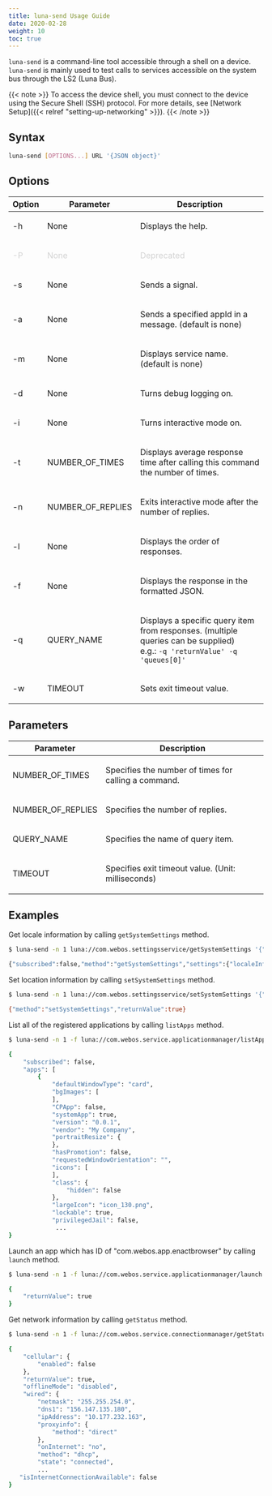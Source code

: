 ```yaml
---
title: luna-send Usage Guide
date: 2020-02-28
weight: 10
toc: true
---
```


`luna-send` is a command-line tool accessible through a shell on a device. `luna-send` is mainly used to test calls to services accessible on the system bus through the LS2 (Luna Bus).

{{< note >}}
To access the device shell, you must connect to the device using the Secure Shell (SSH) protocol. For more details, see [Network Setup]({{< relref "setting-up-networking" >}}).
{{< /note >}}

## Syntax

``` bash
luna-send [OPTIONS...] URL '{JSON object}'
```

## Options

<div class="table-container">
<table class="table is-bordered is-fullwidth">
<colgroup>
<col style="width: auto" />
<col style="width: auto" />
<col style="width: auto" />
</colgroup>
<thead>
<tr class="header">
<th>Option</th>
<th>Parameter</th>
<th>Description</th>
</tr>
</thead>
<tbody>
<tr class="odd">
<td><p>-h</p></td>
<td><p>None</p></td>
<td><p>Displays the help.</p></td>
</tr>
<tr class="even">
<td><p><span style="color:#D3D3D3;">-P</span></p></td>
<td><p><span style="color:#D3D3D3;">None</span></p></td>
<td><p><span style="color:#D3D3D3;">Deprecated</span></p></td>
</tr>
<tr class="odd">
<td><p>-s</p></td>
<td><p>None</p></td>
<td><p>Sends a signal.</p></td>
</tr>
<tr class="even">
<td><p>-a</p></td>
<td><p>None</p></td>
<td><p>Sends a specified appId in a message. (default is none)</p></td>
</tr>
<tr class="odd">
<td><p>-m</p></td>
<td><p>None</p></td>
<td><p>Displays service name. (default is none)</p></td>
</tr>
<tr class="even">
<td><p>-d</p></td>
<td><p>None</p></td>
<td><p>Turns debug logging on.</p></td>
</tr>
<tr class="odd">
<td><p>-i</p></td>
<td><p>None</p></td>
<td><p>Turns interactive mode on.</p></td>
</tr>
<tr class="even">
<td><p>-t</p></td>
<td><p>NUMBER_OF_TIMES</p></td>
<td><p>Displays average response time after calling this command the number of times.</p></td>
</tr>
<tr class="odd">
<td><p>-n</p></td>
<td><p>NUMBER_OF_REPLIES</p></td>
<td><p>Exits interactive mode after the number of replies.</p></td>
</tr>
<tr class="even">
<td><p>-l</p></td>
<td><p>None</p></td>
<td><p>Displays the order of responses.</p></td>
</tr>
<tr class="odd">
<td><p>-f</p></td>
<td><p>None</p></td>
<td><p>Displays the response in the formatted JSON.</p></td>
</tr>
<tr class="even">
<td><p>-q</p></td>
<td><p>QUERY_NAME</p></td>
<td><p>Displays a specific query item from responses. (multiple queries can be supplied)<br />
e.g.: <code>-q 'returnValue' -q 'queues[0]'</code></p></td>
</tr>
<tr class="odd">
<td><p>-w</p></td>
<td><p>TIMEOUT</p></td>
<td><p>Sets exit timeout value.</p></td>
</tr>
</tbody>
</table>
</div>

## Parameters

<div class="table-container">
<table class="table is-bordered is-fullwidth">
<colgroup>
<col style="width: auto" />
<col style="width: auto" />
</colgroup>
<thead>
<tr class="header">
<th>Parameter</th>
<th>Description</th>
</tr>
</thead>
<tbody>
<tr class="odd">
<td><p>NUMBER_OF_TIMES</p></td>
<td><p>Specifies the number of times for calling a command.</p></td>
</tr>
<tr class="even">
<td><p>NUMBER_OF_REPLIES</p></td>
<td><p>Specifies the number of replies.</p></td>
</tr>
<tr class="odd">
<td><p>QUERY_NAME</p></td>
<td><p>Specifies the name of query item.</p></td>
</tr>
<tr class="even">
<td><p>TIMEOUT</p></td>
<td><p>Specifies exit timeout value. (Unit: milliseconds)</p></td>
</tr>
</tbody>
</table>
</div>

## Examples

Get locale information by calling `getSystemSettings` method.

``` bash
$ luna-send -n 1 luna://com.webos.settingsservice/getSystemSettings '{"keys":["localeInfo"]}'

{"subscribed":false,"method":"getSystemSettings","settings":{"localeInfo":{"locales":{"UI":"ko-KR"}}},"returnValue":true}
```

Set location information by calling `setSystemSettings` method.

``` bash
$ luna-send -n 1 luna://com.webos.settingsservice/setSystemSettings '{"category":"option", "settings":{"country":"KOR"}}'

{"method":"setSystemSettings","returnValue":true}
```

List all of the registered applications by calling `listApps` method.

```bash
$ luna-send -n 1 -f luna://com.webos.service.applicationmanager/listApps '{}'

{
    "subscribed": false,
    "apps": [
        {
            "defaultWindowType": "card",
            "bgImages": [
            ],
            "CPApp": false,
            "systemApp": true,
            "version": "0.0.1",
            "vendor": "My Company",
            "portraitResize": {
            },
            "hasPromotion": false,
            "requestedWindowOrientation": "",
            "icons": [
            ],
            "class": {
                "hidden": false
            },
            "largeIcon": "icon_130.png",
            "lockable": true,
            "privilegedJail": false,
             ...
}
```

Launch an app which has ID of "com.webos.app.enactbrowser" by calling `launch` method.

```bash
$ luna-send -n 1 -f luna://com.webos.service.applicationmanager/launch '{"id":"com.webos.app.enactbrowser"}'

{
    "returnValue": true
}
```

Get network information by calling `getStatus` method.

```bash
$ luna-send -n 1 -f luna://com.webos.service.connectionmanager/getStatus '{}'

{
    "cellular": {
        "enabled": false
    },
    "returnValue": true,
    "offlineMode": "disabled",
    "wired": {
        "netmask": "255.255.254.0",
        "dns1": "156.147.135.180",
        "ipAddress": "10.177.232.163",
        "proxyinfo": {
            "method": "direct"
        },
        "onInternet": "no",
        "method": "dhcp",
        "state": "connected",
        ...
   "isInternetConnectionAvailable": false
}
```